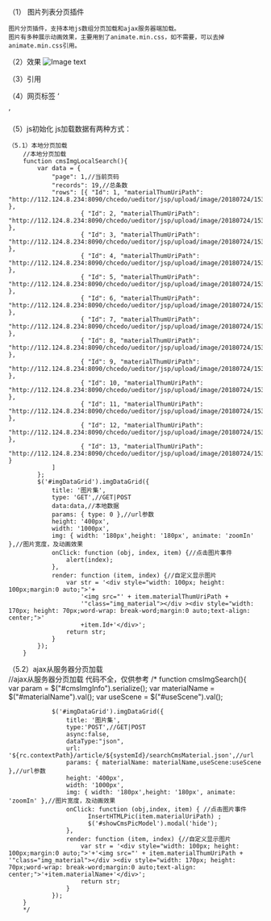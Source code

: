 （1） 图片列表分页插件

	图片分页插件，支持本地js数组分页加载和ajax服务器端加载。
	图片有多种展示动画效果，主要用到了animate.min.css，如不需要，可以去掉animate.min.css引用。

（2）效果
![Image text](https://raw.githubusercontent.com/ZhangFen1018/imgespagegrid/master/q.png)

（3）引用
    <link href="http://cdn.bootcss.com/bootstrap/3.3.7/css/bootstrap.min.css" rel="stylesheet">
    <link href="http://cdn.bootcss.com/animate.css/3.5.2/animate.min.css" rel="stylesheet">
    <script src="http://cdn.bootcss.com/jquery/3.1.1/jquery.min.js"></script>
    <link href="css/imggrid.css" rel="stylesheet" />
    <script src="js/imggrid.js"></script>



（4）网页标签
    ‘<div id="imgDataGrid" style="margin:0 auto;">
    </div>’

（5）js初始化
	js加载数据有两种方式：

	（5.1）本地分页加载	
		//本地分页加载	
		function cmsImgLocalSearch(){
			var data = {
				"page": 1,//当前页码
				"records": 19,//总条数
				"rows": [{ "Id": 1, "materialThumUriPath": "http://112.124.8.234:8090/chcedo/ueditor/jsp/upload/image/20180724/1532417595486074835.png" },
						{ "Id": 2, "materialThumUriPath": "http://112.124.8.234:8090/chcedo/ueditor/jsp/upload/image/20180724/1532417595486074835.png" },
						{ "Id": 3, "materialThumUriPath": "http://112.124.8.234:8090/chcedo/ueditor/jsp/upload/image/20180724/1532417595486074835.png" },
						{ "Id": 4, "materialThumUriPath": "http://112.124.8.234:8090/chcedo/ueditor/jsp/upload/image/20180724/1532417595486074835.png" },
						{ "Id": 5, "materialThumUriPath": "http://112.124.8.234:8090/chcedo/ueditor/jsp/upload/image/20180724/1532417595486074835.png" },
						{ "Id": 6, "materialThumUriPath": "http://112.124.8.234:8090/chcedo/ueditor/jsp/upload/image/20180724/1532417595486074835.png" },
						{ "Id": 7, "materialThumUriPath": "http://112.124.8.234:8090/chcedo/ueditor/jsp/upload/image/20180724/1532417595486074835.png" },
						{ "Id": 8, "materialThumUriPath": "http://112.124.8.234:8090/chcedo/ueditor/jsp/upload/image/20180724/1532417595486074835.png" },
						{ "Id": 9, "materialThumUriPath": "http://112.124.8.234:8090/chcedo/ueditor/jsp/upload/image/20180724/1532417595486074835.png" },
						{ "Id": 10, "materialThumUriPath": "http://112.124.8.234:8090/chcedo/ueditor/jsp/upload/image/20180724/1532417595486074835.png" },
						{ "Id": 11, "materialThumUriPath": "http://112.124.8.234:8090/chcedo/ueditor/jsp/upload/image/20180724/1532417595486074835.png" },
						{ "Id": 12, "materialThumUriPath": "http://112.124.8.234:8090/chcedo/ueditor/jsp/upload/image/20180724/1532417595486074835.png" },
						{ "Id": 13, "materialThumUriPath": "http://112.124.8.234:8090/chcedo/ueditor/jsp/upload/image/20180724/1532417595486074835.png" }                   
				]
			};
			$('#imgDataGrid').imgDataGrid({
				title: '图片集',
				type: 'GET',//GET|POST
				data:data,//本地数据
				params: { type: 0 },//url参数
				height: '400px',
				width: '1000px',
				img: { width: '180px',height: '180px', animate: 'zoomIn' },//图片宽度，及动画效果
				onClick: function (obj, index, item) {//点击图片事件
					alert(index);
				},
				render: function (item, index) {//自定义显示图片
					var str = '<div style="width: 100px; height: 100px;margin:0 auto;">'+
						'<img src="' + item.materialThumUriPath + 
						'"class="img_material"></div ><div style="width: 170px; height: 70px;word-wrap: break-word;margin:0 auto;text-align: center;">'
						+item.Id+'</div>';
					return str;
				}
			});	
		}
        		
   （5.2）ajax从服务器分页加载      
	    //ajax从服务器分页加载	代码不全，仅供参考
		/*
		function cmsImgSearch(){	
			var param = $("#cmsImgInfo").serialize();
			var materialName = $("#materialName").val();
			var useScene = $("#useScene").val();

				$('#imgDataGrid').imgDataGrid({
					title: '图片集',
					type:'POST',//GET|POST
					async:false,
					dataType:"json",
					url: '${rc.contextPath}/article/${systemId}/searchCmsMaterial.json',//url
					params: { materialName: materialName,useScene:useScene },//url参数  				
					height: '400px',
					width: '1000px',
					img: { width: '180px',height: '180px', animate: 'zoomIn' },//图片宽度，及动画效果
					onClick: function (obj,index, item) { //点击图片事件
						  InsertHTMLPic(item.materialUriPath) ;
						  $('#showCmsPicModel').modal('hide');
					},
					render: function (item, index) {//自定义显示图片	            	
						var str = '<div style="width: 100px; height: 100px;margin:0 auto;">'+'<img src="' + item.materialThumUriPath + '"class="img_material"></div ><div style="width: 170px; height: 70px;word-wrap: break-word;margin:0 auto;text-align: center;">'+item.materialName+'</div>';
						return str;
					}
				});
		}
		*/

